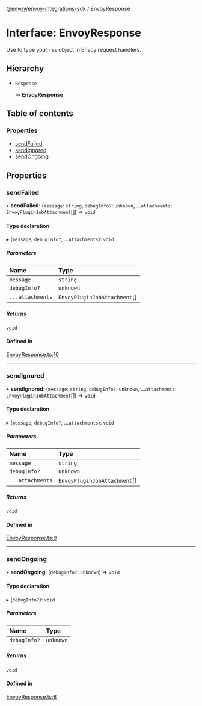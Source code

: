 [@envoy/envoy-integrations-sdk](../README.md) / EnvoyResponse

# Interface: EnvoyResponse

Use to type your `res` object in Envoy request handlers.

## Hierarchy

- `Response`

  ↳ **EnvoyResponse**

## Table of contents

### Properties

- [sendFailed](envoyresponse.md#sendfailed)
- [sendIgnored](envoyresponse.md#sendignored)
- [sendOngoing](envoyresponse.md#sendongoing)

## Properties

### sendFailed

• **sendFailed**: (`message`: `string`, `debugInfo?`: `unknown`, ...`attachments`: `EnvoyPluginJobAttachment`[]) => `void`

#### Type declaration

▸ (`message`, `debugInfo?`, ...`attachments`): `void`

##### Parameters

| Name | Type |
| :------ | :------ |
| `message` | `string` |
| `debugInfo?` | `unknown` |
| `...attachments` | `EnvoyPluginJobAttachment`[] |

##### Returns

`void`

#### Defined in

[EnvoyResponse.ts:10](https://github.com/envoy/envoy-integrations-sdk-nodejs/blob/229a60c/src/EnvoyResponse.ts#L10)

___

### sendIgnored

• **sendIgnored**: (`message`: `string`, `debugInfo?`: `unknown`, ...`attachments`: `EnvoyPluginJobAttachment`[]) => `void`

#### Type declaration

▸ (`message`, `debugInfo?`, ...`attachments`): `void`

##### Parameters

| Name | Type |
| :------ | :------ |
| `message` | `string` |
| `debugInfo?` | `unknown` |
| `...attachments` | `EnvoyPluginJobAttachment`[] |

##### Returns

`void`

#### Defined in

[EnvoyResponse.ts:9](https://github.com/envoy/envoy-integrations-sdk-nodejs/blob/229a60c/src/EnvoyResponse.ts#L9)

___

### sendOngoing

• **sendOngoing**: (`debugInfo?`: `unknown`) => `void`

#### Type declaration

▸ (`debugInfo?`): `void`

##### Parameters

| Name | Type |
| :------ | :------ |
| `debugInfo?` | `unknown` |

##### Returns

`void`

#### Defined in

[EnvoyResponse.ts:8](https://github.com/envoy/envoy-integrations-sdk-nodejs/blob/229a60c/src/EnvoyResponse.ts#L8)
